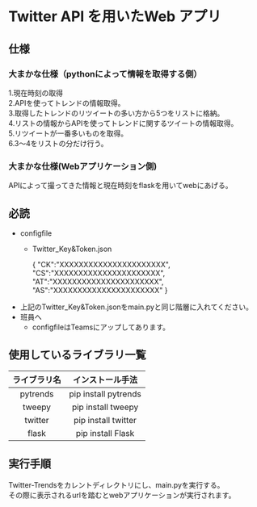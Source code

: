 # Twitter API を用いたWeb アプリ

## 仕様
### 大まかな仕様（pythonによって情報を取得する側）
1.現在時刻の取得  
2.APIを使ってトレンドの情報取得。  
3.取得したトレンドのリツイートの多い方から5つをリストに格納。  
4.リストの情報からAPIを使ってトレンドに関するツイートの情報取得。  
5.リツイートが一番多いものを取得。  
6.3～4をリストの分だけ行う。  

### 大まかな仕様(Webアプリケーション側)
APIによって撮ってきた情報と現在時刻をflaskを用いてwebにあげる。

## 必読
- configfile 
    - Twitter_Key&Token.json  

        {
  "CK":"XXXXXXXXXXXXXXXXXXXXXX",
  "CS":"XXXXXXXXXXXXXXXXXXXXXX",
  "AT":"XXXXXXXXXXXXXXXXXXXXXX",
  "AS":"XXXXXXXXXXXXXXXXXXXXXX"
}
- 上記のTwitter_Key&Token.jsonをmain.pyと同じ階層に入れてください。
- 班員へ
    - configfileはTeamsにアップしてあります。

## 使用しているライブラリ一覧
|ライブラリ名|インストール手法|
|:---:|:---:|
|pytrends|pip install pytrends|
|tweepy|pip install tweepy|
|twitter|pip install twitter|
|flask|pip install Flask|


## 実行手順
Twitter-Trendsをカレントディレクトリにし、main.pyを実行する。  
その際に表示されるurlを踏むとwebアプリケーションが実行されます。